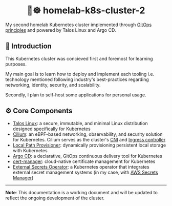 <div align="center">

# 🏡☸️ homelab-k8s-cluster-2

</div>

My second homelab Kubernetes cluster implemented through [GitOps principles](https://opengitops.dev/) and powered by Talos Linux and Argo CD.

## 📖 Introduction

This Kubernetes cluster was concieved first and foremost for learning purposes.

My main goal is to learn how to deploy and implement each tooling i.e. technology mentioned following industry's best-practices regarding networking, identity, security, and scalability.

Secondly, I plan to self-host some applications for personal usage.


## ⚙️ Core Components

- [Talos Linux](https://www.talos.dev/): a secure, immutable, and minimal Linux distribution designed specifically for Kubernetes
- [Cilium](https://cilium.io): an eBPF-based networking, observability, and security solution for Kubernetes. Cilium serves as the cluster's [CNI](https://www.cni.dev) and [Ingress controller]((https://kubernetes.io/docs/concepts/services-networking/ingress-controllers/))
- [Local Path Provisioner](https://github.com/rancher/local-path-provisioner): dynamically provisioning persistent local storage with Kubernetes
- [Argo CD](https://argo-cd.readthedocs.io/en/stable/): a declarative, GitOps continuous delivery tool for Kubernetes
- [cert-manager](https://cert-manager.io/): cloud-native certificate management for Kubernetes
- [External Secrets Operator](https://external-secrets.io/latest/): a Kubernetes operator that integrates external secret management systems (in my case, with [AWS Secrets Manager](https://aws.amazon.com/secrets-manager/))

---

**Note**: This documentation is a working document and will be updated to reflect the ongoing development of the cluster.
